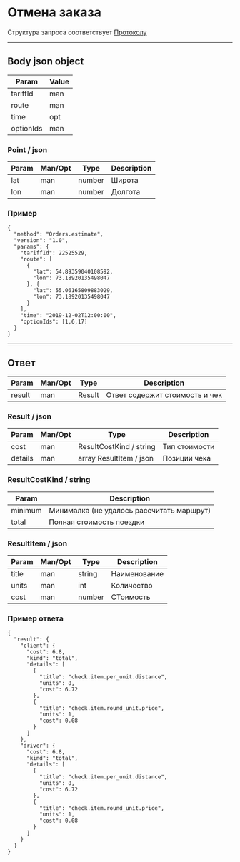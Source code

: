 Отмена заказа
====

Структура запроса соответствует [Протоколу](docs/protocol.md)

---

## Body json object

Param | Value
----- | ------
tariffId | man | integer64 | Идентификатор тарифа
route | man | array Point / json | массив точек маршрута
time | opt | string | Время заказа в формате YYYY-MM-DDThh:mm:ss.sss ([ISO-8601](https://ru.wikipedia.org/wiki/ISO_8601)) 
optionIds | man | array int | Список идентификаторов опций

### Point / json

Param | Man/Opt | Type | Description
----- | ------- | ---- | -----------
lat | man | number | Широта
lon | man | number | Долгота

### Пример

```
{
  "method": "Orders.estimate",
  "version": "1.0",
  "params": {
    "tariffId": 22525529,
    "route": [
      {
        "lat": 54.89359040108592,
        "lon": 73.18920135498047
      }, {
        "lat": 55.06165809883029,
        "lon": 73.18920135498047
      }
    ],
    "time": "2019-12-02T12:00:00",
    "optionIds": [1,6,17]
  }
}
```

---

## Ответ

Param | Man/Opt | Type | Description
----- | ------- | ---- | -----------
result | man | Result | Ответ содержит стоимость и чек

### Result / json

Param | Man/Opt | Type | Description
----- | ------- | ---- | -----------
cost | man | ResultCostKind / string | Тип стоимости
details | man | array ResultItem / json | Позиции чека

### ResultCostKind / string 

Param | Description
----- | -----------
minimum | Минималка (не удалось рассчитать маршрут)
total | Полная стоимость поездки

### ResultItem / json 

Param | Man/Opt | Type | Description
----- | ------- | ---- | -----------
title | man | string | Наименование
units | man | int | Количество
cost | man | number | СТоимость

### Пример ответа

```
{
  "result": {
    "client": {
      "cost": 6.8,
      "kind": "total",
      "details": [
        {
          "title": "check.item.per_unit.distance",
          "units": 8,
          "cost": 6.72
        },
        {
          "title": "check.item.round_unit.price",
          "units": 1,
          "cost": 0.08
        }
      ]
    },
    "driver": {
      "cost": 6.8,
      "kind": "total",
      "details": [
        {
          "title": "check.item.per_unit.distance",
          "units": 8,
          "cost": 6.72
        },
        {
          "title": "check.item.round_unit.price",
          "units": 1,
          "cost": 0.08
        }
      ]
    }
  }
}
```
